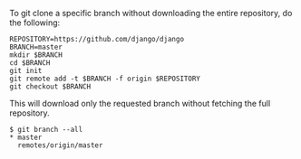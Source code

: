To git clone a specific branch without downloading the entire repository, do the following:
```
REPOSITORY=https://github.com/django/django
BRANCH=master
mkdir $BRANCH
cd $BRANCH
git init
git remote add -t $BRANCH -f origin $REPOSITORY
git checkout $BRANCH
```

This will download only the requested branch without fetching the full repository.
```
$ git branch --all
* master
  remotes/origin/master
```